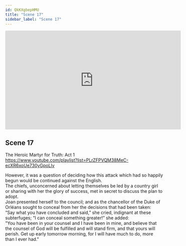 ```yaml
---
id: QkKXgbepHMU
title: "Scene 17"
sidebar_label: "Scene 17"
---
```


<div class="video-float-container">
  <iframe
    width="560"
    height="315"
    src="https://www.youtube.com/embed/QkKXgbepHMU"
    title="YouTube video player"
    frameborder="0"
    allow="accelerometer; autoplay; clipboard-write; encrypted-media; gyroscope; picture-in-picture; web-share"
    referrerpolicy="strict-origin-when-cross-origin"
    allowfullscreen
  ></iframe>
</div>

## Scene 17

The Heroic Martyr for Truth: Act 1   
https://www.youtube.com/playlist?list=PLrZFPVQM38MeC-ecXR6xoUe730yGpoLlv 

However, it was a question of deciding how this attack which had so happily begun would be continued against the English.  
The chiefs, unconcerned about letting themselves be led by a country girl or sharing with her the glory of success, met in secret to discuss the plan to adopt.  
Joan presented herself to the council; and as the chancellor of the Duke of Orléans sought to conceal from her the decisions that had been taken:  
“Say what you have concluded and said,” she cried, indignant at these subterfuges; “I can conceal something greater!” she added:  
"You have been in your counsel and I have been in mine, and believe that the counsel of God will be fulfilled and will stand firm, and that yours will perish. Get up early tomorrow morning, for I will have much to do, more than I ever had."
